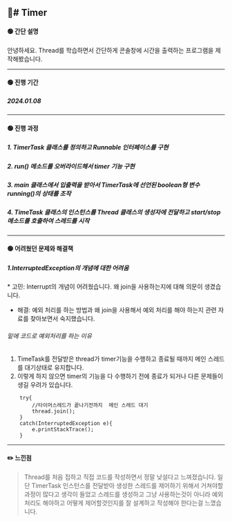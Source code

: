 # Timer
------------------------------------
#### 🟢 간단 설명

안녕하세요. Thread를 학습하면서 간단하게 콘솔창에 시간을 출력하는 프로그램을 제작해봤습니다.


*****************************
#### 🟢 진행 기간
##### 2024.01.08

****************************

#### 🟢 진행 과정
##### 1. TimerTask 클래스를 정의하고 Runnable 인터페이스를 구현
##### 2. run() 메소드를 오버라이드해서 timer 기능 구현
##### 3. main 클래스에서 입출력을 받아서 TimerTask에 선언된 boolean형 변수 running()의 상태를 조작
##### 4. TimeTask 클래스의 인스턴스를 Thread 클래스의 생성자에 전달하고 start/stop 메소드를 호출하여 스레드를 시작


****************************
#### 🟢 어려웠던 문제와 해결책
##### 1.InterruptedException의 개념에 대한 어려움
* 고민: Interrupt의 개념이 어려웠습니다. 왜 join을 사용하는지에 대해 의문이 생겼습니다.  
* 해결: 예외 처리를 하는 방법과 왜 join을 사용해서 예외 처리를 해야 하는지 관련 자료를 찾아보면서 숙지했습니다.
###### 밑에 코드로 예외처리를 하는 이유
1. TimeTask를 전달받은 thread가 timer기능을 수행하고 종료될 때까지 메인 스레드를 대기상태로 유지합니다.
2. 이렇게 하지 않으면 timer의 기능을 다 수행하기 전에 종료가 되거나 다른 문제들이 생길 우려가 있습니다.
```
    try{  
        //타이머스레드가 끝나기전까지  메인 스레드 대기  
        thread.join();  
    }  
    catch(InterruptedException e){  
        e.printStackTrace();  
    }
```


***************************
#### ✏️ 느낀점
>Thread를 처음 접하고 직접 코드를 작성하면서 정말 낮설다고 느껴졌습니다. 
>일단 TimerTask 인스턴스를 전달받아 생성한 스레드를 제어하기 위해서 거쳐야할 과정이 많다고 생각이 들었고 스레드를 생성하고 그냥 사용하는것이 아니라 예외처리도 해야하고 어떻게 제어할것인지를 잘 설계하고 작성해야 한다는걸 느꼈습니다.

